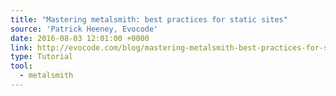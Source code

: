 ```yaml
---
title: "Mastering metalsmith: best practices for static sites"
source: 'Patrick Heeney, Evocode'
date: 2016-08-03 12:01:00 +0000
link: http://evocode.com/blog/mastering-metalsmith-best-practices-for-static-sites/
type: Tutorial
tool:
  - metalsmith
---
```







